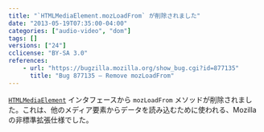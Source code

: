 ```yaml
---
title: "`HTMLMediaElement.mozLoadFrom` が削除されました"
date: "2013-05-19T07:35:00-04:00"
categories: ["audio-video", "dom"]
tags: []
versions: ["24"]
cclicense: "BY-SA 3.0"
references:
    - url: "https://bugzilla.mozilla.org/show_bug.cgi?id=877135"
      title: "Bug 877135 – Remove mozLoadFrom"
---
```

[`HTMLMediaElement`](https://developer.mozilla.org/ja/docs/Web/API/HTMLMediaElement) インタフェースから `mozLoadFrom` メソッドが削除されました。これは、他のメディア要素からデータを読み込むために使われる、Mozilla の非標準拡張仕様でした。
